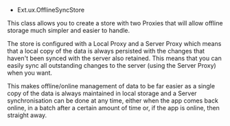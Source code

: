 * Ext.ux.OfflineSyncStore

This class allows you to create a store with two Proxies that will allow offline storage much simpler and easier to handle.

The store is configured with a Local Proxy and a Server Proxy which means that a local copy of the data is always persisted with the changes that haven't been
synced with the server also retained. This means that you can easily sync all outstanding changes to the server (using the Server Proxy) when you want.

This makes offline/online management of data to be far easier as a single copy of the data is always maintained in local storage and a Server synchronisation
can be done at any time, either when the app comes back online, in a batch after a certain amount of time or, if the app is online, then straight away.